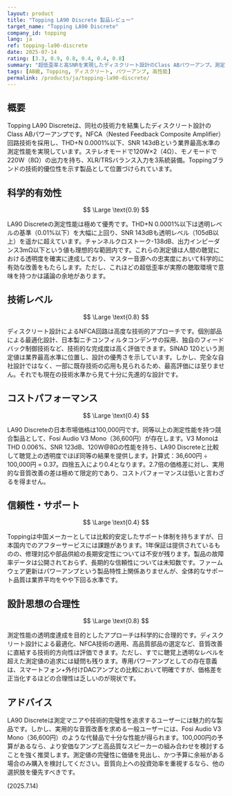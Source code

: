 ```yaml
---
layout: product
title: "Topping LA90 Discrete 製品レビュー"
target_name: "Topping LA90 Discrete"
company_id: topping
lang: ja
ref: topping-la90-discrete
date: 2025-07-14
rating: [3.3, 0.9, 0.8, 0.4, 0.4, 0.8]
summary: "超低歪率と高SNRを実現したディスクリート設計のClass ABパワーアンプ。測定性能では業界最高水準を達成するも、価格対性能比で課題を抱える。"
tags: [AB級, Topping, ディスクリート, パワーアンプ, 高性能]
permalink: /products/ja/topping-la90-discrete/
---
```

## 概要

Topping LA90 Discreteは、同社の技術力を結集したディスクリート設計のClass ABパワーアンプです。NFCA（Nested Feedback Composite Amplifier）回路技術を採用し、THD+N 0.0001%以下、SNR 143dBという業界最高水準の測定性能を実現しています。ステレオモードで120W×2（4Ω）、モノモードで220W（8Ω）の出力を持ち、XLR/TRSバランス入力を3系統装備。Toppingブランドの技術的優位性を示す製品として位置づけられています。

## 科学的有効性

$$ \Large \text{0.9} $$

LA90 Discreteの測定性能は極めて優秀です。THD+N 0.0001%以下は透明レベルの基準（0.01%以下）を大幅に上回り、SNR 143dBも透明レベル（105dB以上）を遥かに超えています。チャンネルクロストーク-138dB、出力インピーダンス3mΩ以下という値も理想的な範囲内です。これらの測定値は人間の聴覚における透明度を確実に達成しており、マスター音源への忠実度において科学的に有効な改善をもたらします。ただし、これほどの超低歪率が実際の聴取環境で意味を持つかは議論の余地があります。

## 技術レベル

$$ \Large \text{0.8} $$

ディスクリート設計によるNFCA回路は高度な技術的アプローチです。個別部品による最適化設計、日本製ニチコンフィルタコンデンサの採用、独自のフィードバック制御技術など、技術的な完成度は高く評価できます。SINAD 120という測定値は業界最高水準に位置し、設計の優秀さを示しています。しかし、完全な自社設計ではなく、一部に既存技術の応用も見られるため、最高評価には至りません。それでも現在の技術水準から見て十分に先進的な設計です。

## コストパフォーマンス

$$ \Large \text{0.4} $$

LA90 Discreteの日本市場価格は100,000円です。同等以上の測定性能を持つ競合製品として、Fosi Audio V3 Mono（36,600円）が存在します。V3 MonoはTHD 0.006%、SNR 123dB、120W@8Ωの性能を持ち、LA90 Discreteと比較して聴覚上の透明度でほぼ同等の結果を提供します。計算式：36,600円 ÷ 100,000円 = 0.37。四捨五入により0.4となります。2.7倍の価格差に対し、実用的な音質改善の差は極めて限定的であり、コストパフォーマンスは低いと言わざるを得ません。

## 信頼性・サポート

$$ \Large \text{0.4} $$

Toppingは中国メーカーとしては比較的安定したサポート体制を持ちますが、日本国内でのアフターサービスには課題があります。1年保証は提供されているものの、修理対応や部品供給の長期安定性については不安が残ります。製品の故障率データは公開されておらず、長期的な信頼性については未知数です。ファームウェア更新はパワーアンプという製品特性上関係ありませんが、全体的なサポート品質は業界平均をやや下回る水準です。

## 設計思想の合理性

$$ \Large \text{0.8} $$

測定性能の透明度達成を目的としたアプローチは科学的に合理的です。ディスクリート設計による最適化、NFCA技術の適用、高品質部品の選定など、音質改善に直結する技術的方向性は評価できます。ただし、すでに聴覚上透明なレベルを超えた測定値の追求には疑問も残ります。専用パワーアンプとしての存在意義は、スマートフォン+外付けDACアンプとの比較において明確ですが、価格差を正当化するほどの合理性は乏しいのが現状です。

## アドバイス

LA90 Discreteは測定マニアや技術的完璧性を追求するユーザーには魅力的な製品です。しかし、実用的な音質改善を求める一般ユーザーには、Fosi Audio V3 Mono（36,600円）のような代替品で十分な性能が得られます。100,000円の予算があるなら、より安価なアンプと高品質なスピーカーの組み合わせを検討することを強く推奨します。測定値の完璧性に価値を見出し、かつ予算に余裕がある場合のみ購入を検討してください。音質向上への投資効率を重視するなら、他の選択肢を優先すべきです。

(2025.7.14)